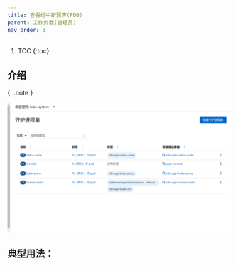 ```yaml
---
title: 容器组中断预算(PDB)
parent: 工作负载(管理员)
nav_order: 3
---
```


1. TOC
{:toc}

## 介绍

{: .note }

![](imgs/daemonsets.png)

## 典型用法：

